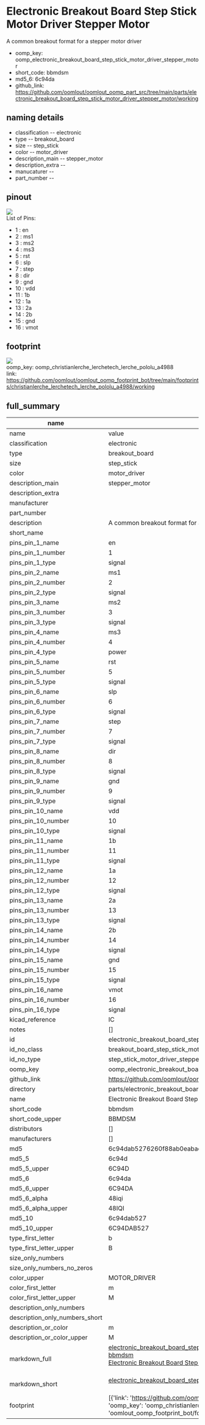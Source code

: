 # Electronic Breakout Board Step Stick Motor Driver Stepper Motor

A common breakout format for a stepper motor driver  
* oomp_key: oomp_electronic_breakout_board_step_stick_motor_driver_stepper_motor 
* short_code: bbmdsm
* md5_6: 6c94da  
* github_link: https://github.com/oomlout/oomlout_oomp_part_src/tree/main/parts/electronic_breakout_board_step_stick_motor_driver_stepper_motor/working  
## naming details
* classification -- electronic
* type -- breakout_board
* size -- step_stick
* color -- motor_driver
* description_main -- stepper_motor
* description_extra -- 
* manucaturer -- 
* part_number -- 
## pinout
![](working_pinout_600.png)  
List of Pins:

* 1 : en
* 2 : ms1
* 3 : ms2
* 4 : ms3
* 5 : rst
* 6 : slp
* 7 : step
* 8 : dir
* 9 : gnd
* 10 : vdd
* 11 : 1b
* 12 : 1a
* 13 : 2a
* 14 : 2b
* 15 : gnd
* 16 : vmot



## footprint

![](footprint/0/working/working_600.png)  
oomp_key: oomp_christianlerche_lerchetech_lerche_pololu_a4988  
link: https://github.com/oomlout/oomlout_oomp_footprint_bot/tree/main/footprints/christianlerche_lerchetech_lerche_pololu_a4988/working  

## full_summary
| name | value | 
| --- | --- | 
| name | value | 
| classification | electronic | 
| type | breakout_board | 
| size | step_stick | 
| color | motor_driver | 
| description_main | stepper_motor | 
| description_extra |  | 
| manufacturer |  | 
| part_number |  | 
| description | A common breakout format for a stepper motor driver | 
| short_name |  | 
| pins_pin_1_name | en | 
| pins_pin_1_number | 1 | 
| pins_pin_1_type | signal | 
| pins_pin_2_name | ms1 | 
| pins_pin_2_number | 2 | 
| pins_pin_2_type | signal | 
| pins_pin_3_name | ms2 | 
| pins_pin_3_number | 3 | 
| pins_pin_3_type | signal | 
| pins_pin_4_name | ms3 | 
| pins_pin_4_number | 4 | 
| pins_pin_4_type | power | 
| pins_pin_5_name | rst | 
| pins_pin_5_number | 5 | 
| pins_pin_5_type | signal | 
| pins_pin_6_name | slp | 
| pins_pin_6_number | 6 | 
| pins_pin_6_type | signal | 
| pins_pin_7_name | step | 
| pins_pin_7_number | 7 | 
| pins_pin_7_type | signal | 
| pins_pin_8_name | dir | 
| pins_pin_8_number | 8 | 
| pins_pin_8_type | signal | 
| pins_pin_9_name | gnd | 
| pins_pin_9_number | 9 | 
| pins_pin_9_type | signal | 
| pins_pin_10_name | vdd | 
| pins_pin_10_number | 10 | 
| pins_pin_10_type | signal | 
| pins_pin_11_name | 1b | 
| pins_pin_11_number | 11 | 
| pins_pin_11_type | signal | 
| pins_pin_12_name | 1a | 
| pins_pin_12_number | 12 | 
| pins_pin_12_type | signal | 
| pins_pin_13_name | 2a | 
| pins_pin_13_number | 13 | 
| pins_pin_13_type | signal | 
| pins_pin_14_name | 2b | 
| pins_pin_14_number | 14 | 
| pins_pin_14_type | signal | 
| pins_pin_15_name | gnd | 
| pins_pin_15_number | 15 | 
| pins_pin_15_type | signal | 
| pins_pin_16_name | vmot | 
| pins_pin_16_number | 16 | 
| pins_pin_16_type | signal | 
| kicad_reference | IC | 
| notes | [] | 
| id | electronic_breakout_board_step_stick_motor_driver_stepper_motor | 
| id_no_class | breakout_board_step_stick_motor_driver_stepper_motor | 
| id_no_type | step_stick_motor_driver_stepper_motor | 
| oomp_key | oomp_electronic_breakout_board_step_stick_motor_driver_stepper_motor | 
| github_link | https://github.com/oomlout/oomlout_oomp_part_src/tree/main/parts/electronic_breakout_board_step_stick_motor_driver_stepper_motor/working | 
| directory | parts/electronic_breakout_board_step_stick_motor_driver_stepper_motor | 
| name | Electronic Breakout Board Step Stick Motor Driver Stepper Motor | 
| short_code | bbmdsm | 
| short_code_upper | BBMDSM | 
| distributors | [] | 
| manufacturers | [] | 
| md5 | 6c94dab5276260f88ab0eabadd66118c | 
| md5_5 | 6c94d | 
| md5_5_upper | 6C94D | 
| md5_6 | 6c94da | 
| md5_6_upper | 6C94DA | 
| md5_6_alpha | 48iqi | 
| md5_6_alpha_upper | 48IQI | 
| md5_10 | 6c94dab527 | 
| md5_10_upper | 6C94DAB527 | 
| type_first_letter | b | 
| type_first_letter_upper | B | 
| size_only_numbers |  | 
| size_only_numbers_no_zeros |  | 
| color_upper | MOTOR_DRIVER | 
| color_first_letter | m | 
| color_first_letter_upper | M | 
| description_only_numbers |  | 
| description_only_numbers_short |   | 
| description_or_color | m  | 
| description_or_color_upper | M  | 
| markdown_full | [electronic_breakout_board_step_stick_motor_driver_stepper_motor](https://github.com/oomlout/oomlout_oomp_part_src/tree/main/parts/electronic_breakout_board_step_stick_motor_driver_stepper_motor/working)<br>[bbmdsm](https://github.com/oomlout/oomlout_oomp_part_src/tree/main/parts/electronic_breakout_board_step_stick_motor_driver_stepper_motor/working)<br>[Electronic Breakout Board Step Stick Motor Driver Stepper Motor](https://github.com/oomlout/oomlout_oomp_part_src/tree/main/parts/electronic_breakout_board_step_stick_motor_driver_stepper_motor/working)<br><br> | 
| markdown_short | [electronic_breakout_board_step_stick_motor_driver_stepper_motor](https://github.com/oomlout/oomlout_oomp_part_src/tree/main/parts/electronic_breakout_board_step_stick_motor_driver_stepper_motor/working)<br><br> | 
| footprint | [{'link': 'https://github.com/oomlout/oomlout_oomp_footprint_bot/tree/main/foootprntss/christianlerche_lerchetech_lerche_pololu_a4988', 'oomp_key': 'oomp_christianlerche_lerchetech_lerche_pololu_a4988', 'directory': 'oomlout_oomp_footprint_bot/footprints/christianlerche_lerchetech_lerche_pololu_a4988//working/working.kicad_mod'}] | 
